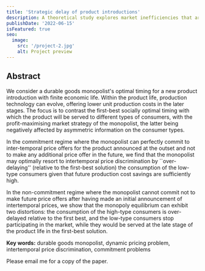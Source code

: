 ```yaml
---
title: 'Strategic delay of product introductions'
description: A theoretical study explores market inefficiencies that arise from strategic delay of product introductions. (with Subir Bose & Piercarlo Zanchettin)
publishDate: '2022-06-15'
isFeatured: true
seo:
  image:
    src: '/project-2.jpg'
    alt: Project preview
---
```


<!-- ![Project preview](/project-2.jpg)

**Note:** This case study is entirely fictional and created for the purpose of showcasing [Dante Astro.js theme functionality](https://justgoodui.com/astro-themes/dante/). -->

## Abstract

We consider a durable goods monopolist's optimal timing for a new product introduction with finite economic life. Within the product life, production technology can evolve, offering lower unit production costs in the later stages. The focus is to contrast the first-best socially optimal timing with which the product will be served to different types of consumers, with the profit-maximising market strategy of the monopolist, the latter being negatively affected by asymmetric information on the consumer types. 

In the commitment regime where the monopolist can perfectly commit to inter-temporal price offers for the product announced at the outset and not to make any additional price offer in the future, we find that the monopolist may optimally resort to intertemporal price discrimination by ``over-delaying'' (relative to the first-best solution) the consumption of the low-type consumers given that future production cost savings are sufficiently high. 

In the non-commitment regime where the monopolist cannot commit not to make future price offers after having made an initial announcement of intertemporal prices, we show that the monopoly equilibrium can exhibit two distortions: the consumption of the high-type consumers is over-delayed relative to the first best, and the low-type consumers stop participating in the market, while they would be served at the late stage of the product life in the first-best solution.

**Key words:** durable goods monopolist, dynamic pricing problem, intertemporal price discrimination, commitment problems

Please email me for a copy of the paper.